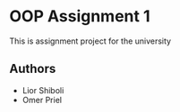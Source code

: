 # OOP Assignment 1

This is assignment project for the university

## Authors

- Lior Shiboli
- Omer Priel